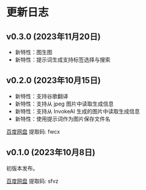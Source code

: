 # 更新日志

## v0.3.0 (2023年11月20日)

* 新特性：图生图
* 新特性：提示词生成支持标签选择与搜索

## v0.2.0 (2023年10月15日)

* 新特性：支持谷歌翻译
* 新特性：支持从 jpeg 图片中读取生成信息
* 新特性：支持从 InvokeAI 生成的图片中读取生成信息
* 新特性：使用提示词作为图片保存文件名

[百度网盘](https://pan.baidu.com/s/17kXBYXORlYYXC3Yoya044g) 提取码: fwcx 

## v0.1.0 (2023年10月8日)

初版本发布。

[百度网盘](https://pan.baidu.com/s/1_t5setIbFZYR1hDg7kkBWA) 提取码: sfvz
